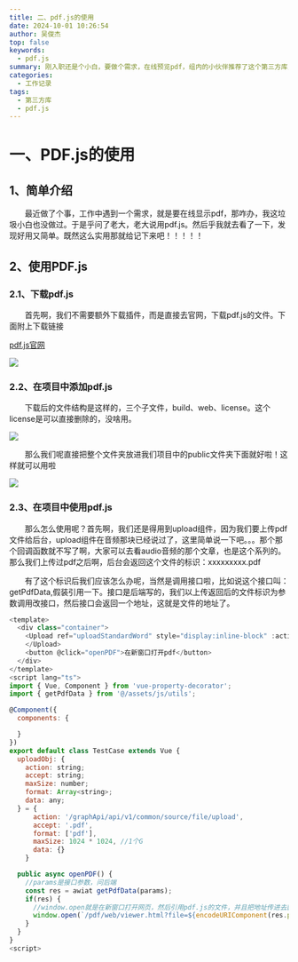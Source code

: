```yaml
---
title: 二、pdf.js的使用
date: 2024-10-01 10:26:54
author: 吴俊杰
top: false
keywords:
  - pdf.js
summary: 刚入职还是个小白，要做个需求，在线预览pdf，组内的小伙伴推荐了这个第三方库，然后就去看了一下，发现好用又简单......
categories: 
  - 工作记录
tags:
  - 第三方库
  - pdf.js
---
```


# 一、PDF.js的使用

## 1、简单介绍
<p>&emsp;&emsp;最近做了个事，工作中遇到一个需求，就是要在线显示pdf，那咋办，我这垃圾小白也没做过。于是乎问了老大，老大说用pdf.js。然后乎我就去看了一下，发现好用又简单。既然这么实用那就给记下来吧！！！！！</p>

## 2、使用PDF.js

### 2.1、下载pdf.js
<p>&emsp;&emsp;首先啊，我们不需要额外下载插件，而是直接去官网，下载pdf.js的文件。下面附上下载链接</p>

[pdf.js官网](http://mozilla.github.io/pdf.js)

![](/images/pdfjs.jpg)

### 2.2、在项目中添加pdf.js

<p>&emsp;&emsp;下载后的文件结构是这样的，三个子文件，build、web、license。这个license是可以直接删除的，没啥用。</p>

![](/images/jiegou.png)

<p>&emsp;&emsp;那么我们呢直接把整个文件夹放进我们项目中的public文件夹下面就好啦！这样就可以用啦</p>

![](/images/mulu.jpg)

### 2.3、在项目中使用pdf.js

<p>&emsp;&emsp;那么怎么使用呢？首先啊，我们还是得用到upload组件，因为我们要上传pdf文件给后台，upload组件在音频那块已经说过了，这里简单说一下吧。。。那个那个回调函数就不写了啊，大家可以去看audio音频的那个文章，也是这个系列的。那么我们上传过pdf之后啊，后台会返回这个文件的标识：xxxxxxxxx.pdf</p>

<p>&emsp;&emsp;有了这个标识后我们应该怎么办呢，当然是调用接口啦，比如说这个接口叫：getPdfData,假装引用一下。接口是后端写的，我们以上传返回后的文件标识为参数调用改接口，然后接口会返回一个地址，这就是文件的地址了。</p>

```javascript
<template>
  <div class="container">
    <Upload ref="uploadStandardWord" style="display:inline-block" :action="uploadObj.action" :multiple="false" :show-upload-list="false" :accept="uploadObj.accept" :format="uploadObj.format" :max-size="uploadObj.maxSize" :on-exceeded-size="exceededSizeFun" :on-format-error="formatError" :on-success="(response)=>handleSuccess(response)" :on-error="handleError">
    </Upload>
    <button @click="openPDF">在新窗口打开pdf</button>
  </div>
</template>
<script lang="ts">
import { Vue, Component } from 'vue-property-decorator';
import { getPdfData } from '@/assets/js/utils';

@Component({
  components: {

  }
})
export default class TestCase extends Vue {
  uploadObj: {
    action: string;
    accept: string;
    maxSize: number;
    format: Array<string>;
    data: any;
  } = {
      action: '/graphApi/api/v1/common/source/file/upload',
      accept: '.pdf',
      format: ['pdf'],
      maxSize: 1024 * 1024, //1个G
      data: {}
    }

  public async openPDF() {
    //params是接口参数，问后端
    const res = awiat getPdfData(params);
    if(res) {
      //window.open就是在新窗口打开网页，然后引用pdf.js的文件，并且把地址传进去就好了，是不是很简单
      window.open(`/pdf/web/viewer.html?file=${encodeURIComponent(res.pdfUrl)}`);
    }
  }
}
<script>
```